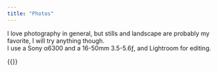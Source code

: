 ```yaml
---
title: "Photos"
---
```

I love photography in general, but stills and landscape are probably my favorite, I will try anything though. \
I use a Sony α6300 and a 16-50mm 3.5-5.6ƒ, and Lightroom for editing.

{{<photos>}}

